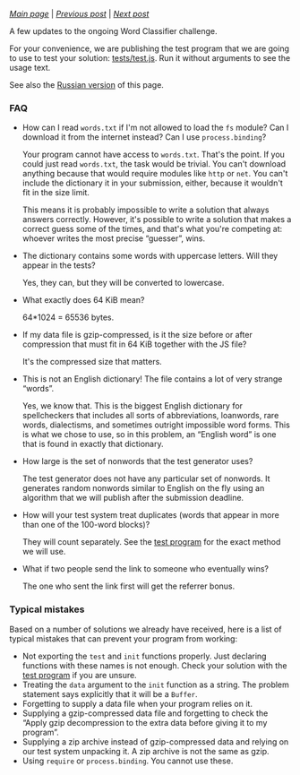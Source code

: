 *[Main page](../)* | *[Previous post](01-rules.md)* | *[Next post](03-testing-progress.md)*

A few updates to the ongoing Word Classifier challenge.

For your convenience, we are publishing the test program that we are going to use to test your solution: [tests/test.js](../tests/test.js). Run it without arguments to see the usage text.

See also the [Russian version](https://habrahabr.ru/company/hola/blog/301314/) of this page.

### FAQ

* How can I read `words.txt` if I'm not allowed to load the `fs` module? Can I download it from the internet instead? Can I use `process.binding`?

  Your program cannot have access to `words.txt`. That's the point. If you could just read `words.txt`, the task would be trivial. You can't download anything because that would require modules like `http` or `net`. You can't include the dictionary it in your submission, either, because it wouldn't fit in the size limit.

  This means it is probably impossible to write a solution that always answers correctly. However, it's possible to write a solution that makes a correct guess some of the times, and that's what you're competing at: whoever writes the most precise “guesser”, wins.

* The dictionary contains some words with uppercase letters. Will they appear in the tests?

  Yes, they can, but they will be converted to lowercase.

* What exactly does 64 KiB mean?

  64*1024 = 65536 bytes.

* If my data file is gzip-compressed, is it the size before or after compression that must fit in 64 KiB together with the JS file?

  It's the compressed size that matters.

* This is not an English dictionary! The file contains a lot of very strange “words”.

  Yes, we know that. This is the biggest English dictionary for spellcheckers that includes all sorts of abbreviations, loanwords, rare words, dialectisms, and sometimes outright impossible word forms. This is what we chose to use, so in this problem, an “English word” is one that is found in exactly that dictionary.

* How large is the set of nonwords that the test generator uses?

  The test generator does not have any particular set of nonwords. It generates random nonwords similar to English on the fly using an algorithm that we will publish after the submission deadline.

* How will your test system treat duplicates (words that appear in more than one of the 100-word blocks)?

  They will count separately. See the [test program](../tests/test.js) for the exact method we will use.

* What if two people send the link to someone who eventually wins?

  The one who sent the link first will get the referrer bonus.

### Typical mistakes

Based on a number of solutions we already have received, here is a list of typical mistakes that can prevent your program from working:

* Not exporting the `test` and `init` functions properly. Just declaring functions with these names is not enough. Check your solution with the [test program](../tests/test.js) if you are unsure.
* Treating the `data` argument to the `init` function as a string. The problem statement says explicitly that it will be a `Buffer`.
* Forgetting to supply a data file when your program relies on it.
* Supplying a gzip-compressed data file and forgetting to check the “Apply gzip decompression to the extra data before giving it to my program”.
* Supplying a zip archive instead of gzip-compressed data and relying on our test system unpacking it. A zip archive is not the same as gzip.
* Using `require` or `process.binding`. You cannot use these.
